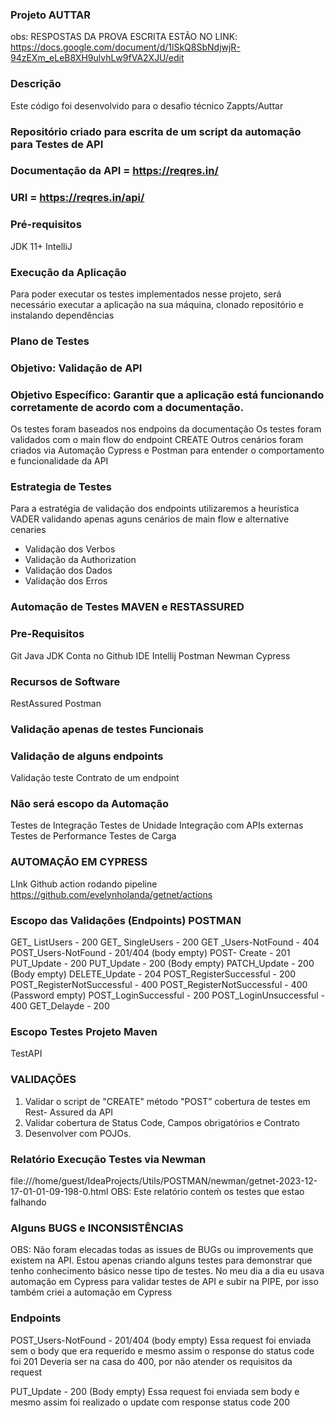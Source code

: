 ### Projeto AUTTAR
obs: RESPOSTAS DA PROVA ESCRITA ESTÃO NO LINK:
https://docs.google.com/document/d/1lSkQ8SbNdjwjR-94zEXm_eLeB8XH9ulvhLw9fVA2XJU/edit

### Descrição
Este código foi desenvolvido para o desafio técnico Zappts/Auttar

### Repositório criado para escrita de um script da automação para Testes de API

### Documentação da API = https://reqres.in/

### URI = https://reqres.in/api/

### Pré-requisitos
JDK 11+
IntelliJ

### Execução da Aplicação
Para poder executar os testes implementados nesse projeto, será necessário executar a aplicação na sua máquina, clonado repositório e instalando dependências

### Plano de Testes

### Objetivo: Validação de API

### Objetivo Específico: Garantir que a aplicação está funcionando corretamente de acordo com a documentação.

Os testes foram baseados nos endpoins da documentação
Os testes foram validados com o main flow do endpoint CREATE
Outros cenários foram criados via Automação Cypress e Postman para entender o comportamento e funcionalidade da API

### Estrategia de Testes
Para a estratégia de validação dos endpoints utilizaremos a heurística VADER validando apenas aguns cenários de main flow e alternative cenaries

- Validação dos Verbos
- Validação da Authorization
- Validação dos Dados
- Validação dos Erros


### Automação de Testes MAVEN e RESTASSURED

### Pre-Requisitos
Git
Java JDK
Conta no Github
IDE Intellij
Postman
Newman
Cypress

### Recursos de Software
RestAssured
Postman

### Validação apenas de testes Funcionais 

### Validação de alguns endpoints
Validação teste Contrato de um endpoint


### Não será escopo da Automação
Testes de Integração
Testes de Unidade
Integração com APIs externas
Testes de Performance
Testes de Carga

### AUTOMAÇÃO EM CYPRESS
LInk Github action rodando pipeline
https://github.com/evelynholanda/getnet/actions

### Escopo das Validações (Endpoints) POSTMAN
GET_ ListUsers - 200
GET_ SingleUsers - 200
GET _Users-NotFound - 404
POST_Users-NotFound - 201/404 (body empty)
POST- Create - 201
PUT_Update - 200
PUT_Update - 200 (Body empty)
PATCH_Update - 200 (Body empty)
DELETE_Update - 204
POST_RegisterSuccessful - 200
POST_RegisterNotSuccessful - 400
POST_RegisterNotSuccessful - 400 (Password empty)
POST_LoginSuccessful - 200
POST_LoginUnsuccessful - 400
GET_Delayde - 200

### Escopo Testes Projeto Maven
TestAPI

### VALIDAÇÕES
1) Validar o script de "CREATE" método "POST” cobertura de testes em Rest-
Assured da API
2) Validar cobertura de Status Code, Campos obrigatórios e Contrato
3) Desenvolver com POJOs.

### Relatório Execução Testes via Newman
file:///home/guest/IdeaProjects/Utils/POSTMAN/newman/getnet-2023-12-17-01-01-09-198-0.html
OBS: Este relatório conteḿ os testes que estao falhando

### Alguns BUGS e INCONSISTÊNCIAS
OBS: Não foram elecadas todas as issues de BUGs ou improvements que existem na API.
Estou apenas criando alguns testes para demonstrar que tenho conhecimento básico nesse tipo de testes.
No meu dia a dia eu usava automação em Cypress para validar testes de API e subir na PIPE, por isso também criei a automação em Cypress

### Endpoints
POST_Users-NotFound - 201/404 (body empty)
Essa request foi enviada sem o body que era requerido e mesmo assim o response do status code foi 201
Deveria ser na casa do 400, por não atender os requisitos da request

PUT_Update - 200 (Body empty)
Essa request foi enviada sem body e mesmo assim foi realizado o update com response status code 200



